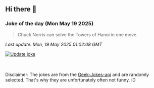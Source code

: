 ## Hi there 👋

### Joke of the day (Mon May 19 2025)
<!-- joke -->
>Chuck Norris can solve the Towers of Hanoi in one move.
<!-- /joke -->

*Last update: Mon, 19 May 2025 01:02:08 GMT*

[![Update joke](https://github.com/nclskfm/nclskfm/actions/workflows/joke.yml/badge.svg)](https://github.com/nclskfm/nclskfm/actions/workflows/joke.yml)

<br><br>
Disclaimer: The jokes are from the [Geek-Jokes-api](https://github.com/sameerkumar18/geek-joke-api) and are randomly selected. That's why they are unfortunately often not funny. :D
